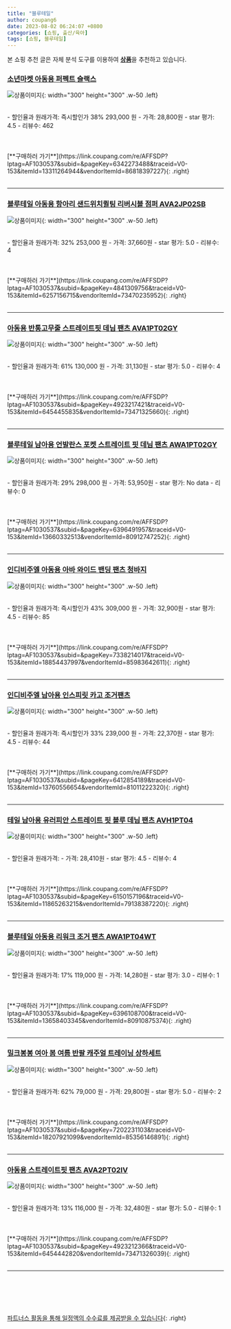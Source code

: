 ```yaml
---
title: "블루테일"
author: coupang6
date: 2023-08-02 06:24:07 +0800
categories: [쇼핑, 출산/육아]
tags: [쇼핑, 블루테일]
---
```


본 쇼핑 추천 글은 자체 분석 도구를 이용하여 [**상품**](https://link.coupang.com/a/bao1ui)을 추천하고 있습니다.

### [소년마켓 아동용 퍼펙트 슬랙스](https://link.coupang.com/re/AFFSDP?lptag=AF1030537&subid=&pageKey=6342273488&traceid=V0-153&itemId=13311264944&vendorItemId=86818397227)

![상품이미지](https://thumbnail7.coupangcdn.com/thumbnails/remote/230x230ex/image/rs_quotation_api/lwfrfn8r/28286b5298354bc594dbfe8b36c287bc.jpg){: width="300" height="300" .w-50 .left}


<br>
- 할인율과 원래가격: 즉시할인가 38%  293,000   원
- 가격: 28,800원
- star 평가: 4.5
- 리뷰수: 462
<br>
<br>
<br>
<br>
[**구매하러 가기**](https://link.coupang.com/re/AFFSDP?lptag=AF1030537&subid=&pageKey=6342273488&traceid=V0-153&itemId=13311264944&vendorItemId=86818397227){: .right}
<br>
<br>

---

### [블루테일 아동용 항아리 샌드위치퀼팅 리버시블 점퍼 AVA2JP02SB](https://link.coupang.com/re/AFFSDP?lptag=AF1030537&subid=&pageKey=4841309756&traceid=V0-153&itemId=6257156715&vendorItemId=73470235952)

![상품이미지](https://thumbnail7.coupangcdn.com/thumbnails/remote/230x230ex/image/rs_quotation_api/wzhmrzuv/616ad3dd6ccb46d186651618902c584d.jpg){: width="300" height="300" .w-50 .left}


<br>
- 할인율과 원래가격: 32%  253,000   원
- 가격: 37,660원
- star 평가: 5.0
- 리뷰수: 4
<br>
<br>
<br>
<br>
[**구매하러 가기**](https://link.coupang.com/re/AFFSDP?lptag=AF1030537&subid=&pageKey=4841309756&traceid=V0-153&itemId=6257156715&vendorItemId=73470235952){: .right}
<br>
<br>

---

### [아동용 반통고무줄 스트레이트핏 데님 팬츠 AVA1PT02GY](https://link.coupang.com/re/AFFSDP?lptag=AF1030537&subid=&pageKey=4923217421&traceid=V0-153&itemId=6454455835&vendorItemId=73471325660)

![상품이미지](https://thumbnail8.coupangcdn.com/thumbnails/remote/230x230ex/image/rs_quotation_api/lklipx3v/b3249f6a4729469898b3acf16decd128.jpg){: width="300" height="300" .w-50 .left}


<br>
- 할인율과 원래가격: 61%  130,000   원
- 가격: 31,130원
- star 평가: 5.0
- 리뷰수: 4
<br>
<br>
<br>
<br>
[**구매하러 가기**](https://link.coupang.com/re/AFFSDP?lptag=AF1030537&subid=&pageKey=4923217421&traceid=V0-153&itemId=6454455835&vendorItemId=73471325660){: .right}
<br>
<br>

---

### [블루테일 남아용 언발란스 포켓 스트레이트 핏 데님 팬츠 AWA1PT02GY](https://link.coupang.com/re/AFFSDP?lptag=AF1030537&subid=&pageKey=6396491957&traceid=V0-153&itemId=13660332513&vendorItemId=80912747252)

![상품이미지](https://thumbnail9.coupangcdn.com/thumbnails/remote/230x230ex/image/retail/images/1739899555733004-c827a5a0-6337-42eb-a4be-9247cd85c91b.png){: width="300" height="300" .w-50 .left}


<br>
- 할인율과 원래가격: 29%  298,000   원
- 가격: 53,950원
- star 평가: No data
- 리뷰수: 0
<br>
<br>
<br>
<br>
[**구매하러 가기**](https://link.coupang.com/re/AFFSDP?lptag=AF1030537&subid=&pageKey=6396491957&traceid=V0-153&itemId=13660332513&vendorItemId=80912747252){: .right}
<br>
<br>

---

### [인디비주엘 아동용 아바 와이드 밴딩 팬츠 청바지](https://link.coupang.com/re/AFFSDP?lptag=AF1030537&subid=&pageKey=7338214017&traceid=V0-153&itemId=18854437997&vendorItemId=85983642611)

![상품이미지](https://thumbnail9.coupangcdn.com/thumbnails/remote/230x230ex/image/rs_quotation_api/r62jhjbp/a21a5a07af444cfb8989ee7a7abbaa7f.jpg){: width="300" height="300" .w-50 .left}


<br>
- 할인율과 원래가격: 즉시할인가 43%  309,000   원
- 가격: 32,900원
- star 평가: 4.5
- 리뷰수: 85
<br>
<br>
<br>
<br>
[**구매하러 가기**](https://link.coupang.com/re/AFFSDP?lptag=AF1030537&subid=&pageKey=7338214017&traceid=V0-153&itemId=18854437997&vendorItemId=85983642611){: .right}
<br>
<br>

---

### [인디비주엘 남아용 인스피릿 카고 조거팬츠](https://link.coupang.com/re/AFFSDP?lptag=AF1030537&subid=&pageKey=6412854189&traceid=V0-153&itemId=13760556654&vendorItemId=81011222320)

![상품이미지](https://thumbnail7.coupangcdn.com/thumbnails/remote/230x230ex/image/rs_quotation_api/qpqtjulb/ee286556bdd54f20a823be2616df3683.jpg){: width="300" height="300" .w-50 .left}


<br>
- 할인율과 원래가격: 즉시할인가 33%  239,000   원
- 가격: 22,370원
- star 평가: 4.5
- 리뷰수: 44
<br>
<br>
<br>
<br>
[**구매하러 가기**](https://link.coupang.com/re/AFFSDP?lptag=AF1030537&subid=&pageKey=6412854189&traceid=V0-153&itemId=13760556654&vendorItemId=81011222320){: .right}
<br>
<br>

---

### [테일 남아용 유러피안 스트레이트 핏 블루 데님 팬츠 AVH1PT04](https://link.coupang.com/re/AFFSDP?lptag=AF1030537&subid=&pageKey=6150157196&traceid=V0-153&itemId=11865263215&vendorItemId=79138387220)

![상품이미지](https://thumbnail8.coupangcdn.com/thumbnails/remote/230x230ex/image/rs_quotation_api/ny6bllm3/a6f5e1e7cb4c4ae78d82333d178fc805.jpg){: width="300" height="300" .w-50 .left}


<br>
- 할인율과 원래가격: 
- 가격: 28,410원
- star 평가: 4.5
- 리뷰수: 4
<br>
<br>
<br>
<br>
[**구매하러 가기**](https://link.coupang.com/re/AFFSDP?lptag=AF1030537&subid=&pageKey=6150157196&traceid=V0-153&itemId=11865263215&vendorItemId=79138387220){: .right}
<br>
<br>

---

### [블루테일 아동용 리워크 조거 팬츠 AWA1PT04WT](https://link.coupang.com/re/AFFSDP?lptag=AF1030537&subid=&pageKey=6396108700&traceid=V0-153&itemId=13658403345&vendorItemId=80910875374)

![상품이미지](https://thumbnail10.coupangcdn.com/thumbnails/remote/230x230ex/image/retail/images/2022/03/15/14/1/a5e6d754-0018-462c-b60d-95812d8a336d.jpg){: width="300" height="300" .w-50 .left}


<br>
- 할인율과 원래가격: 17%  119,000   원
- 가격: 14,280원
- star 평가: 3.0
- 리뷰수: 1
<br>
<br>
<br>
<br>
[**구매하러 가기**](https://link.coupang.com/re/AFFSDP?lptag=AF1030537&subid=&pageKey=6396108700&traceid=V0-153&itemId=13658403345&vendorItemId=80910875374){: .right}
<br>
<br>

---

### [밀크봉봉 여아 봄 여름 반팔 캐주얼 트레이닝 상하세트](https://link.coupang.com/re/AFFSDP?lptag=AF1030537&subid=&pageKey=7202231103&traceid=V0-153&itemId=18207921099&vendorItemId=85356146891)

![상품이미지](https://thumbnail8.coupangcdn.com/thumbnails/remote/230x230ex/image/vendor_inventory/38b7/cdfbe7130e5f9a6b47c8f806cd4f1b12b5c487605244e78e6b544eeb2539.jpg){: width="300" height="300" .w-50 .left}


<br>
- 할인율과 원래가격: 62%  79,000   원
- 가격: 29,800원
- star 평가: 5.0
- 리뷰수: 2
<br>
<br>
<br>
<br>
[**구매하러 가기**](https://link.coupang.com/re/AFFSDP?lptag=AF1030537&subid=&pageKey=7202231103&traceid=V0-153&itemId=18207921099&vendorItemId=85356146891){: .right}
<br>
<br>

---

### [아동용 스트레이트핏 팬츠 AVA2PT02IV](https://link.coupang.com/re/AFFSDP?lptag=AF1030537&subid=&pageKey=4923212366&traceid=V0-153&itemId=6454442820&vendorItemId=73471326039)

![상품이미지](https://thumbnail9.coupangcdn.com/thumbnails/remote/230x230ex/image/rs_quotation_api/wbzw8typ/f4056089ec184eceac5090c73c0db10e.jpg){: width="300" height="300" .w-50 .left}


<br>
- 할인율과 원래가격: 13%  116,000   원
- 가격: 32,480원
- star 평가: 5.0
- 리뷰수: 1
<br>
<br>
<br>
<br>
[**구매하러 가기**](https://link.coupang.com/re/AFFSDP?lptag=AF1030537&subid=&pageKey=4923212366&traceid=V0-153&itemId=6454442820&vendorItemId=73471326039){: .right}
<br>
<br>

---
<br><br><br><br><br> [파트너스 활동을 통해 일정액의 수수료를 제공받을 수 있습니다](https://link.coupang.com/a/bao1ui){: .right}